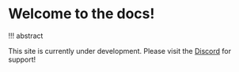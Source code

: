 # Welcome to the docs!

!!! abstract

This site is currently under development. Please visit the [Discord](https://discord.gg/gNTPAsJRZt) for support!